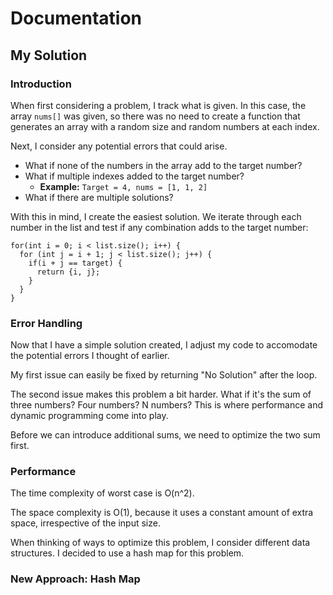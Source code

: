 # Documentation

## My Solution

### Introduction

When first considering a problem, I track what is given. In this case, the array ```nums[]``` was given, so there was no need to create a function that generates an array with a random size and random numbers at each index. 

Next, I consider any potential errors that could arise. 
+ What if none of the numbers in the array add to the target number?
+ What if multiple indexes added to the target number?
  + **Example:** ```Target = 4, nums = [1, 1, 2]```
+ What if there are multiple solutions?

With this in mind, I create the easiest solution. We iterate through each number in the list and test if any combination adds to the target number:

```
for(int i = 0; i < list.size(); i++) {
  for (int j = i + 1; j < list.size(); j++) {
    if(i + j == target) {
      return {i, j};
    }
  }
}
```

### Error Handling

Now that I have a simple solution created, I adjust my code to accomodate the potential errors I thought of earlier. 

My first issue can easily be fixed by returning "No Solution" after the loop. 

The second issue makes this problem a bit harder. What if it's the sum of three numbers? Four numbers? N numbers? This is where performance and dynamic programming come into play. 

Before we can introduce additional sums, we need to optimize the two sum first. 

### Performance

The time complexity of worst case is O(n^2). 

The space complexity is O(1), because it uses a constant amount of extra space, irrespective of the input size.

When thinking of ways to optimize this problem, I consider different data structures. I decided to use a hash map for this problem.

### New Approach: Hash Map
